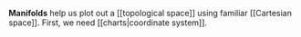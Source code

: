 **Manifolds** help us plot out a [[topological space]] using familiar [[Cartesian space]]. First, we need [[charts|coordinate system]].